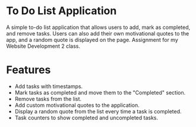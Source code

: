 # To Do List Application
A simple to-do list application that allows users to add, mark as completed, and remove tasks. Users can also add their own motivational quotes to the app, and a random quote is displayed on the page. Assignment for my Website Development 2 class.

# Features
- Add tasks with timestamps.
- Mark tasks as completed and move them to the "Completed" section.
- Remove tasks from the list.
- Add custom motivational quotes to the application.
- Display a random quote from the list every time a task is completed.
- Task counters to show completed and uncompleted tasks.
